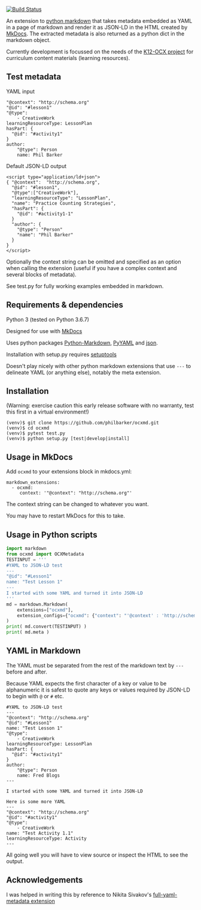[![Build Status](https://travis-ci.org/philbarker/ocxmd.svg?branch=master)](https://travis-ci.org/philbarker/ocxmd)

An extension to [python markdown](https://python-markdown.github.io/) that takes metadata embedded as YAML in a page of markdown and render it as JSON-LD in the HTML created by [MkDocs](https://www.mkdocs.org/). The extracted metadata is also returned as a python dict in the markdown object.

Currently development is focussed on the needs of the [K12-OCX project](https://github.com/K12OCX/k12ocx-specs) for curriculum content materials (learning resources).

## Test metadata
YAML input
```
"@context": "http://schema.org"
"@id": "#lesson1"
"@type":
    - CreativeWork
learningResourceType: LessonPlan
hasPart: {
  "@id": "#activity1"
}
author:
    "@type": Person
    name: Phil Barker

```

Default JSON-LD output
```
<script type="application/ld+json">
{ "@context":  "http://schema.org",
  "@id": "#lesson1",
  "@type":["CreativeWork"],
  "learningResourceType": "LessonPlan",
  "name": "Practice Counting Strategies",
  "hasPart": {
    "@id": "#activity1-1"
  }
  "author": {
    "@type": "Person"
    "name": "Phil Barker"
  }
}
</script>
```
Optionally the context string can be omitted and specified as an option when calling the extension (useful if you have a complex context and several blocks of metadata).

See test.py for fully working examples embedded in markdown.

## Requirements & dependencies
Python 3 (tested on Python 3.6.7)

Designed for use with [MkDocs](https://www.mkdocs.org/#installation)

Uses python packages [Python-Markdown](https://python-markdown.github.io/install/), [PyYAML](https://pyyaml.org/wiki/PyYAMLDocumentation) and [json](https://docs.python.org/3.7/library/json.html).

Installation with setup.py requires [setuptools](https://setuptools.readthedocs.io/en/latest/setuptools.html#installing-setuptools)

Doesn't play nicely with other python markdown extensions that use `---` to delineate YAML (or anything else), notably the meta extension.

## Installation
(Warning: exercise caution this early release software with no warranty, test this first in a virtual environment!)
```
(venv)$ git clone https://github.com/philbarker/ocxmd.git
(venv)$ cd ocxmd
(venv)$ pytest test.py
(venv)$ python setup.py [test|develop|install]
```

## Usage in MkDocs
Add `ocxmd` to your extensions block in mkdocs.yml:
```
markdown_extensions:
  - ocxmd:
     context: '"@context": "http://schema.org"'
```
The context string can be changed to whatever you want.

You may have to restart MkDocs for this to take.

## Usage in Python scripts
``` python
import markdown
from ocxmd import OCXMetadata
TESTINPUT = '''
#YAML to JSON-LD test
---
"@id": "#Lesson1"
name: "Test Lesson 1"
---
I started with some YAML and turned it into JSON-LD
'''
md = markdown.Markdown(
    extensions=["ocxmd"],
    extension_configs={"ocxmd": {"context": "'@context' : 'http://schema.org'"}},
)
print( md.convert(TESTINPUT) )
print( md.meta )
```

## YAML in Markdown
The YAML must be separated from the rest of the markdown text by `---` before and after.

Because YAML expects the first character of a key or value to be alphanumeric it is safest to quote any keys or values required by JSON-LD to begin with `@` or `#` etc.

```
#YAML to JSON-LD test
---
"@context": "http://schema.org"
"@id": "#Lesson1"
name: "Test Lesson 1"
"@type":
    - CreativeWork
learningResourceType: LessonPlan
hasPart: {
  "@id": "#activity1"
}
author:
    "@type": Person
    name: Fred Blogs
---

I started with some YAML and turned it into JSON-LD

Here is some more YAML
---
"@context": "http://schema.org"
"@id": "#activity1"
"@type":
    - CreativeWork
name: "Test Activity 1.1"
learningResourceType: Activity
---

```
All going well you will have to view source or inspect the HTML to see the output.


## Acknowledgements
I was helped in writing this by reference to Nikita Sivakov's [full-yaml-metadata extension](https://github.com/sivakov512/python-markdown-full-yaml-metadata)
